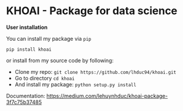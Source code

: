 # KHOAI - Package for data science

**User installation**

You can install my package via `pip`
```
pip install khoai
```
or install from my source code by following:
- Clone my repo:
```git clone https://github.com/lhduc94/khoai.git```
- Go to directory
```cd khoai```
- And install my package:
```python setup.py install```

Documentation:
https://medium.com/lehuynhduc/khoai-package-3f7c75b37485

